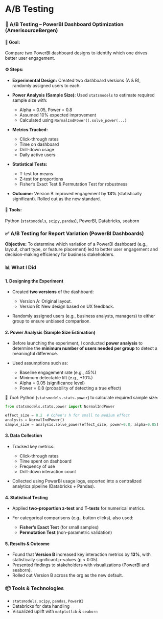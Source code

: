 
# A/B Testing

### 🧪 **A/B Testing – PowerBI Dashboard Optimization (AmerisourceBergen)**

#### 🎯 **Goal:**

Compare two PowerBI dashboard designs to identify which one drives better user engagement.

#### ⚙️ **Steps:**

* **Experimental Design:**
  Created two dashboard versions (A & B), randomly assigned users to each.

* **Power Analysis (Sample Size):**
  Used `statsmodels` to estimate required sample size with:

  * Alpha = 0.05, Power = 0.8
  * Assumed 10% expected improvement
  * Calculated using `NormalIndPower().solve_power(...)`

* **Metrics Tracked:**

  * Click-through rates
  * Time on dashboard
  * Drill-down usage
  * Daily active users

* **Statistical Tests:**

  * T-test for means
  * Z-test for proportions
  * Fisher’s Exact Test & Permutation Test for robustness

* **Outcome:**
  Version B improved engagement by **13%** (statistically significant). Rolled out as the new standard.

#### 🧰 **Tools:**

Python (`statsmodels`, `scipy`, `pandas`), PowerBI, Databricks, seaborn


### ✅ **A/B Testing for Report Variation (PowerBI Dashboards)**

**Objective:**
To determine which variation of a PowerBI dashboard (e.g., layout, chart type, or feature placement) led to better user engagement and decision-making efficiency for business stakeholders.



### 📊 **What I Did**

#### 1. **Designing the Experiment**

* Created **two versions** of the dashboard:

  * Version A: Original layout.
  * Version B: New design based on UX feedback.
* Randomly assigned users (e.g., business analysts, managers) to either group to ensure unbiased comparison.

#### 2. **Power Analysis (Sample Size Estimation)**

* Before launching the experiment, I conducted **power analysis** to determine the **minimum number of users needed per group** to detect a meaningful difference.
* Used assumptions such as:

  * Baseline engagement rate (e.g., 45%)
  * Minimum detectable lift (e.g., +10%)
  * Alpha = 0.05 (significance level)
  * Power = 0.8 (probability of detecting a true effect)

📌 *Tool:* Python (`statsmodels.stats.power`) to calculate required sample size:

```python
from statsmodels.stats.power import NormalIndPower

effect_size = 0.2  # Cohen's h for small to medium effect
analysis = NormalIndPower()
sample_size = analysis.solve_power(effect_size, power=0.8, alpha=0.05)
```



#### 3. **Data Collection**

* Tracked key metrics:

  * Click-through rates
  * Time spent on dashboard
  * Frequency of use
  * Drill-down interaction count
* Collected using PowerBI usage logs, exported into a centralized analytics pipeline (Databricks + Pandas).



#### 4. **Statistical Testing**

* Applied **two-proportion z-test** and **T-tests** for numerical metrics.
* For categorical comparisons (e.g., button clicks), also used:

  * **Fisher’s Exact Test** (for small samples)
  * **Permutation Test** (non-parametric validation)



#### 5. **Results & Outcome**

* Found that **Version B** increased key interaction metrics by **13%**, with statistically significant p-values (p < 0.05).
* Presented findings to stakeholders with visualizations (PowerBI and seaborn).
* Rolled out Version B across the org as the new default.



### 📦 Tools & Technologies

* `statsmodels`, `scipy`, `pandas`, `PowerBI`
* Databricks for data handling
* Visualized uplift with `matplotlib` & `seaborn`
